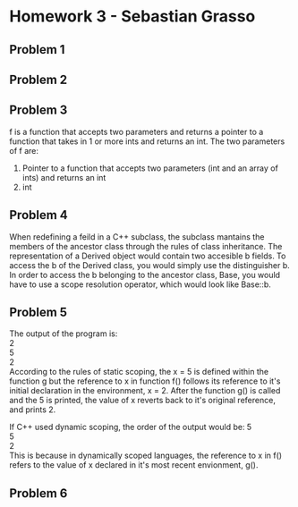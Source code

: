 # Homework 3 - Sebastian Grasso

## Problem 1

## Problem 2

## Problem 3
f is a function that accepts two parameters and returns a pointer to a function that takes in 1 or more ints and returns an int. The two parameters of f are:
  1. Pointer to a function that accepts two parameters (int and an array of ints) and returns an int
  2. int
## Problem 4
When redefining a feild in a C++ subclass, the subclass mantains the members of the ancestor class through the rules of class inheritance. The representation of a Derived object would contain two accesible b fields. To access the b of the Derived class, you would simply use the distinguisher b. In order to access the b belonging to the ancestor class, Base, you would have to use a scope resolution operator, which would look like Base::b.  
## Problem 5
The output of the program is:  
2  
5  
2  
According to the rules of static scoping, the x = 5 is defined within the function g but the reference to x in function f() follows its reference to it's initial declaration in the environment, x = 2. After the function g() is called and the 5 is printed, the value of x reverts back to it's original reference, and prints 2. 

If C++ used dynamic scoping, the order of the output would be:
5  
5  
2  
This is because in dynamically scoped languages, the reference to x in f() refers to the value of x declared in it's most recent envionment, g().
## Problem 6
